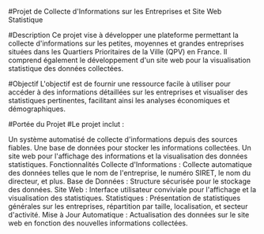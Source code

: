 #Projet de Collecte d'Informations sur les Entreprises et Site Web Statistique

#Description
Ce projet vise à développer une plateforme permettant la collecte d'informations sur les petites, moyennes et grandes entreprises situées dans les Quartiers Prioritaires de la Ville (QPV) en France. Il comprend également le développement d'un site web pour la visualisation statistique des données collectées.

#Objectif
L'objectif est de fournir une ressource facile à utiliser pour accéder à des informations détaillées sur les entreprises et visualiser des statistiques pertinentes, facilitant ainsi les analyses économiques et démographiques.

#Portée du Projet
#Le projet inclut :

Un système automatisé de collecte d'informations depuis des sources fiables.
Une base de données pour stocker les informations collectées.
Un site web pour l'affichage des informations et la visualisation des données statistiques.
Fonctionnalités
Collecte d'Informations : Collecte automatique des données telles que le nom de l'entreprise, le numéro SIRET, le nom du directeur, et plus.
Base de Données : Structure sécurisée pour le stockage des données.
Site Web : Interface utilisateur conviviale pour l'affichage et la visualisation des statistiques.
Statistiques : Présentation de statistiques générales sur les entreprises, répartition par taille, localisation, et secteur d'activité.
Mise à Jour Automatique : Actualisation des données sur le site web en fonction des nouvelles informations collectées.
